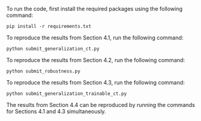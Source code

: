 To run the code, first install the required packages using the following command:

```pip install -r requirements.txt```

To reproduce the results from Section 4.1, run the following command:

```python submit_generalization_ct.py```

To reproduce the results from Section 4.2, run the following command:

```python submit_robustness.py```

To reproduce the results from Section 4.3, run the following command:

```python submit_generalization_trainable_ct.py```

The results from Section 4.4 can be reproduced by running the commands for Sections 4.1 and 4.3 simultaneously.
